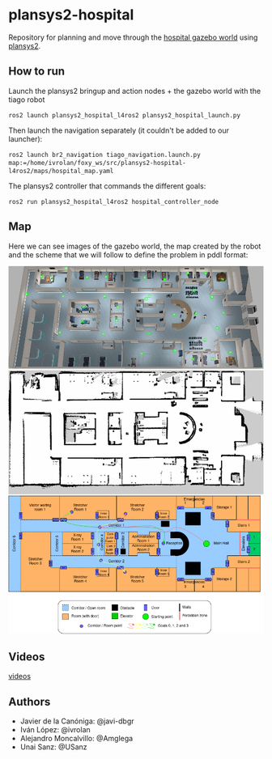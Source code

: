 # plansys2-hospital
Repository for planning and move through the [hospital gazebo world](https://github.com/aws-robotics/aws-robomaker-hospital-world#readme) using [plansys2](https://intelligentroboticslab.gsyc.urjc.es/ros2_planning_system.github.io/).

## How to run
Launch the plansys2 bringup and action nodes + the gazebo world with the tiago robot

    ros2 launch plansys2_hospital_l4ros2 plansys2_hospital_launch.py
    
Then launch the navigation separately (it couldn't be added to our launcher):

    ros2 launch br2_navigation tiago_navigation.launch.py map:=/home/ivrolan/foxy_ws/src/plansys2-hospital-l4ros2/maps/hospital_map.yaml
    
The plansys2 controller that commands the different goals:
    
    ros2 run plansys2_hospital_l4ros2 hospital_controller_node
    

## Map
Here we can see images of the gazebo world, the map created by the robot and the scheme that we will follow to define the problem in pddl format:

![gazebo world image](imgs/aws_hospital_top_view.png)
![robot map image](imgs/reversed_hospital_map.png)
![scheme map image](imgs/hospital_map_scheme.png)

## Videos

[videos](https://urjc-my.sharepoint.com/:f:/g/personal/u_sanz_2019_alumnos_urjc_es/Elaho8XB9bBNtJU_2Lgf7uYBT0r2wqlvyIr8PTQo7XPVlg?e=tdPkWa)

## Authors

 - Javier de la Canóniga: @javi-dbgr
 - Iván López: @ivrolan
 - Alejandro Moncalvillo: @Amglega
 - Unai Sanz: @USanz
